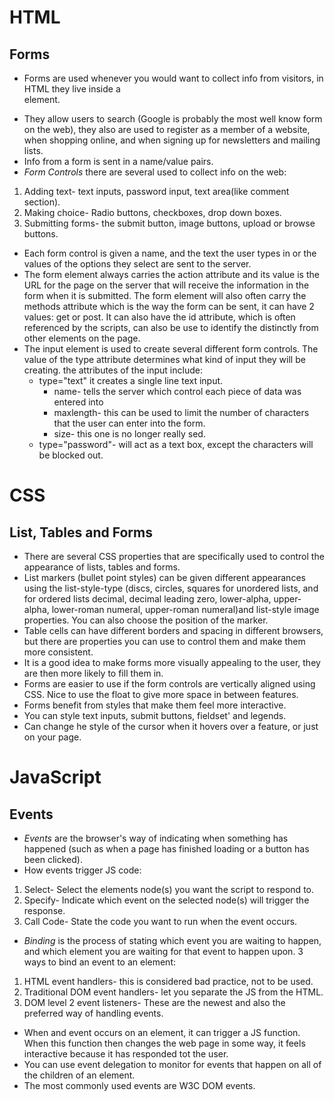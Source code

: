 # HTML 
## Forms
- Forms are used whenever you would want to collect info from visitors, in HTML they live inside a <form> element.
- They allow users to search (Google is probably the most well know form on the web), they also are used to register as a member of a website, when shopping online, and when signing up for newsletters and mailing lists.
- Info from a form is sent in a name/value pairs.
- *Form Controls* there are several used to collect info on the web:
1. Adding text- text inputs, password input, text area(like comment section).
1. Making choice- Radio buttons, checkboxes, drop down boxes.
1. Submitting forms- the submit button, image buttons, upload or browse buttons.
- Each form control is given a name, and the text the user types in or the values of the options they select are sent to the server.
- The form element always carries the action attribute and its value is the URL for the page on the server that will receive the information in the form when it is submitted.  The form element will also often carry the methods attribute which is the way the form can be sent, it can have 2 values: get or post.  It can also have the id attribute, which is often referenced by the scripts, can also be use to identify the distinctly from other elements on the page.
- The input element is used to create several different form controls.  The value of the type attribute determines what kind of input they will be creating. the attributes of the input include:
  - type="text" it creates a single line text input.
    - name- tells the server which control each piece of data was entered into
    - maxlength- this can be used to limit the number of characters that the user can enter into the form.
    - size- this one is no longer really sed.
  - type="password"- will act as a text box, except the characters will be blocked out.

# CSS
## List, Tables and Forms
- There are several CSS properties that are specifically used to control the appearance of lists, tables and forms.
- List markers (bullet point styles) can be given different appearances using the list-style-type (discs, circles, squares for unordered lists, and for ordered lists decimal, decimal leading zero, lower-alpha, upper-alpha, lower-roman numeral, upper-roman numeral)and list-style image properties. You can also choose the position of the marker.
- Table cells can have different borders and spacing in different browsers, but there are properties you can use to control them and make them more consistent.
- It is a good idea to make forms more visually appealing to the user, they are then more likely to fill them in.
- Forms are easier to use if the form controls are vertically aligned using CSS.  Nice to use the float to give more space in between features.
- Forms benefit from styles that make them feel more interactive.
- You can style text inputs, submit buttons, fieldset' and legends.
- Can change he style of the cursor when it hovers over a feature, or just on your page.

# JavaScript
## Events
- *Events* are the browser's way of indicating when something has happened (such as when a page has finished loading or a button has been clicked).
- How events trigger JS code:
1. Select- Select the elements node(s) you want the script to respond to.
1. Specify- Indicate which event on the selected node(s) will trigger the response.
1. Call Code- State the code you want to run when the event occurs.
- *Binding* is the process of stating which event you are waiting to happen, and which element you are waiting for that event to happen upon.  3 ways to bind an event to an element:
1. HTML event handlers- this is considered bad practice, not to be used.
1. Traditional DOM event handlers- let you separate the JS from the HTML.
1. DOM level 2 event listeners- These are the newest and also the preferred way of handling events.

- When and event occurs on an element, it can trigger a JS function.  When this function then changes the web page in some way, it feels interactive because it has responded tot the user.
- You can use event delegation to monitor for events that happen on all of the children of an element.
- The most commonly used events are W3C DOM events.

